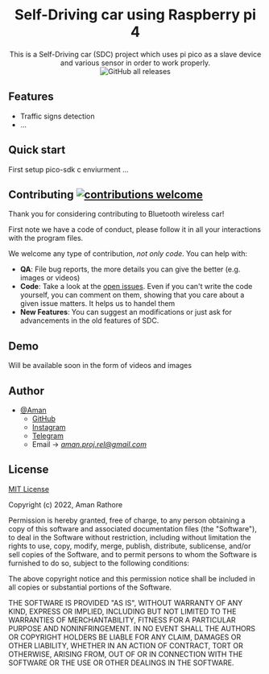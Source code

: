 <div align="center">
  <!-- <img src="./img/ff_logo2013.png" width="200px"> -->
  <h1>Self-Driving car using Raspberry pi 4</h1>
</div>

<p align="center">
  This is a Self-Driving car (SDC) project which uses pi pico as a slave device and various sensor in order to work properly.<br><img alt="GitHub all releases" src="https://img.shields.io/github/downloads/AmanRathoreP/Bluetooth-wireless-car-with-various-features/total">
</p>


## Features

* Traffic signs detection
* ...

## Quick start

First setup pico-sdk c enviurment ...

## Contributing [![contributions welcome](https://img.shields.io/badge/contributions-welcome-brightgreen.svg?style=flat)](issues.md)

Thank you for considering contributing to Bluetooth wireless car!

First note we have a code of conduct, please follow it in all your interactions with the program files.

We welcome any type of contribution, _not only code_. You can help with:
- **QA**: File bug reports, the more details you can give the better (e.g. images or videos)
- **Code**: Take a look at the [open issues](issues.md). Even if you can't write the code yourself, you can comment on them, showing that you care about a given issue matters. It helps us to handel them
- **New Features**: You can suggest an modifications or just ask for advancements in the old features of SDC.

## Demo

Will be available soon in the form of videos and images

## Author

- [@Aman](https://www.github.com/AmanRathoreP)
   - [GitHub](https://www.github.com/AmanRathoreM)
   - [Instagram](https://www.instagram.com/aman__0864/)
   - [Telegram](https://t.me/aman0864)
   - Email -> *aman.proj.rel@gmail.com*

## License

[MIT License](https://choosealicense.com/licenses/mit/)

Copyright (c) 2022, Aman Rathore

Permission is hereby granted, free of charge, to any person obtaining a copy
of this software and associated documentation files (the "Software"), to deal
in the Software without restriction, including without limitation the rights
to use, copy, modify, merge, publish, distribute, sublicense, and/or sell
copies of the Software, and to permit persons to whom the Software is
furnished to do so, subject to the following conditions:

The above copyright notice and this permission notice shall be included in all
copies or substantial portions of the Software.

THE SOFTWARE IS PROVIDED "AS IS", WITHOUT WARRANTY OF ANY KIND, EXPRESS OR
IMPLIED, INCLUDING BUT NOT LIMITED TO THE WARRANTIES OF MERCHANTABILITY,
FITNESS FOR A PARTICULAR PURPOSE AND NONINFRINGEMENT. IN NO EVENT SHALL THE
AUTHORS OR COPYRIGHT HOLDERS BE LIABLE FOR ANY CLAIM, DAMAGES OR OTHER
LIABILITY, WHETHER IN AN ACTION OF CONTRACT, TORT OR OTHERWISE, ARISING FROM,
OUT OF OR IN CONNECTION WITH THE SOFTWARE OR THE USE OR OTHER DEALINGS IN THE
SOFTWARE.